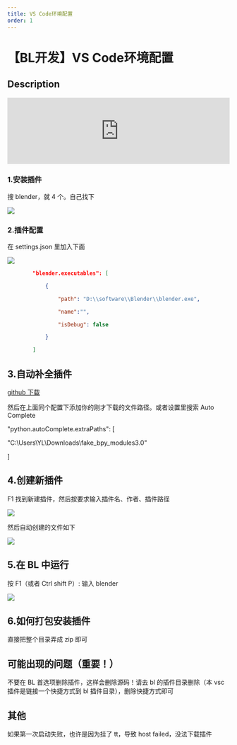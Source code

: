 ```yaml
---
title: VS Code环境配置
order: 1
---
```


# 【BL开发】VS Code环境配置

## Description

<iframe src="https://player.bilibili.com/player.html?bvid=BV1DV411z7vp&page=2&high_quality=1" width="100%" allowfullscreen="allowfullscreen" frameborder="0"></iframe>

### 1.安装插件

搜 blender，就 4 个。自己找下

![](https://cdn.yuelili.com/20220110165253.png)

### 2.插件配置

在 settings.json 里加入下面

![](https://cdn.yuelili.com/20220110165508.png)

```json
        "blender.executables": [

            {

                "path": "D:\\software\\Blender\\blender.exe",

                "name":"",

                "isDebug": false

            }

        ]

```

## 3.自动补全插件

[github 下载](https://github.com/nutti/fake-bpy-module)

然后在上面同个配置下添加你的刚才下载的文件路径。或者设置里搜索 Auto Complete

"python.autoComplete.extraPaths": [

"C:\\Users\\YL\\Downloads\\fake_bpy_modules3.0"

]

## 4.创建新插件

F1 找到新建插件，然后按要求输入插件名、作者、插件路径

![](https://cdn.yuelili.com/20220110172841.png)

然后自动创建的文件如下

![](https://cdn.yuelili.com/20220110173012.png)

## 5.在 BL 中运行

按 F1（或者 Ctrl shift P）: 输入 blender

![](https://cdn.yuelili.com/20220110173050.png)

## 6.如何打包安装插件

直接把整个目录弄成 zip 即可

## 可能出现的问题（重要！）

不要在 BL 首选项删除插件，这样会删除源码！请去 bl 的插件目录删除（本 vsc 插件是链接一个快捷方式到 bl 插件目录），删除快捷方式即可

## 其他

如果第一次启动失败，也许是因为挂了 tt，导致 host failed，没法下载插件
